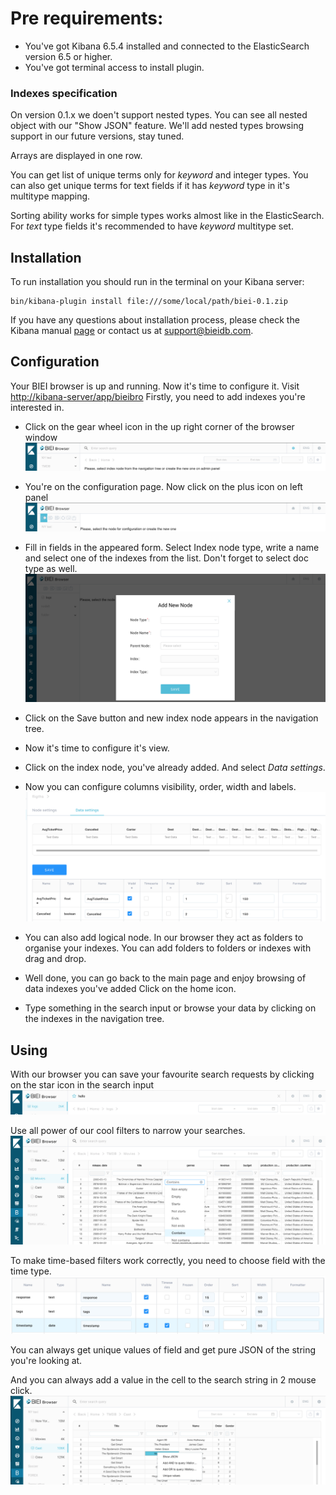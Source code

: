 # Pre requirements:
* You've got Kibana 6.5.4 installed and connected to the ElasticSearch version 6.5 or higher.
* You've got terminal access to install plugin.

### Indexes specification

On version 0.1.x we doen't support nested types. You can see all nested object with our "Show JSON" feature.
We'll add nested types browsing support in our future versions, stay tuned.

Arrays are displayed in one row.

You can get list of unique terms only for *keyword* and integer types.
You can also get unique terms for text fields if it has *keyword* type in it's multitype mapping. 

Sorting ability works for simple types works almost like in the ElasticSearch.
For *text* type fields it's recommended to have *keyword* multitype set.

## Installation

To run installation you should run in the terminal on your Kibana server:

    bin/kibana-plugin install file:///some/local/path/biei-0.1.zip


If you have any questions about installation process, please check the Kibana manual [page](https://www.elastic.co/guide/en/kibana/current/install-plugin.html) or contact us at [support@bieidb.com](mailto:support@bieidb.com).

## Configuration
Your BIEI browser is up and running. Now it's time to configure it.
Visit [http://kibana-server/app/bieibro](http://kibana-server/app/bieibro)
Firstly, you need to add indexes you're interested in.

* Click on the gear wheel icon in the up right corner of the browser window
 ![gear](/images/settings.png)

* You're on the configuration page. Now click on the plus icon on left panel
 ![plus](/images/add_node.png)

* Fill in fields in the appeared form. Select Index  node type, write a name and select one of the indexes from the list. Don't forget to select doc type as well.
 ![form](/images/add_node_form.png)
 
* Click on the Save button and new index node appears in the navigation tree.
* Now it's time to configure it's view.
* Click on the index node, you've already added. And select *Data settings*.
* Now you can configure columns visibility, order, width and labels.
 ![settings](/images/view_settings.png)
* You can also add logical node. In our browser they act as folders to organise your indexes. You can add folders to folders or indexes with drag and drop.
* Well done, you can go back to the main page and enjoy browsing of data indexes you've added Click on the home icon.
* Type something in the search input or browse your data by clicking on the indexes in the navigation tree.

## Using
With our browser you can save your favourite search requests by clicking on the star icon in the search input
 ![search](/images/search.png)
    

Use all power of our cool filters to narrow your searches.
 ![filters](/images/filters.png)
    

To make time-based filters work correctly, you need to choose field with the time type.
 ![time](/images/time_check.png)
    

You can always get unique values of field and get pure JSON of the string you're looking at.
    
And you can always add a value in the cell to the search string in 2 mouse click.
 ![menu](/images/menu.png)